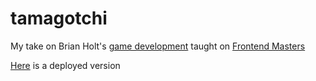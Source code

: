 # tamagotchi
My take on Brian Holt's  [game  development](https://github.com/btholt/project-files-for-fox-game) taught on [Frontend Masters](https://frontendmasters.com/)

[Here](https://tamagotchiapp.herokuapp.com/ ) is a deployed version 
